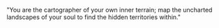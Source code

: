 "You are the cartographer of your own inner terrain; map the uncharted landscapes of your soul to find the hidden territories within."

